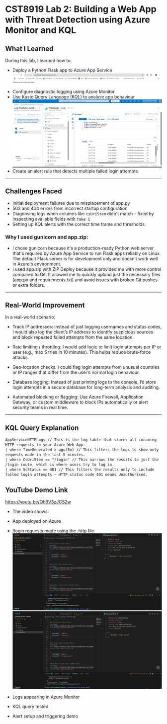 # CST8919 Lab 2: Building a Web App with Threat Detection using Azure Monitor and KQL

## What I Learned

During this lab, I learned how to:
- Deploy a Python Flask app to Azure App Service
  ![app running in browser](https://github.com/Satkirat-kaur/25S_CST8919_Lab_2_SatkiratKaur/blob/main/screenshots/app%20running%20in%20browser.png)
- Configure diagnostic logging using Azure Monitor
- Use Kusto Query Language (KQL) to analyse app behaviour
  ![KQL query](https://github.com/Satkirat-kaur/25S_CST8919_Lab_2_SatkiratKaur/blob/main/screenshots/failed%20attempt%20query.png)
- Create an alert rule that detects multiple failed login attempts

---

## Challenges Faced

- Initial deployment failures due to misplacement of app.py
- 503 and 404 errors from incorrect startup configuration
- Diagnosing logs when columns like `csUriStem` didn't match – fixed by inspecting available fields with `take 1`
- Setting up KQL alerts with the correct time frame and thresholds

### Why I used gunicorn and app.zip:
- I chose gunicorn because it's a production-ready Python web server that's required by Azure App Service to run Flask apps reliably on Linux. The default Flask server is for development only and doesn’t work well in Azure's environment.
- I used app.zip with ZIP Deploy because it provided me with more control compared to Git. It allowed me to quickly upload just the necessary files (app.py and requirements.txt) and avoid issues with broken Git pushes or extra folders.

---

## Real-World Improvement

In a real-world scenario:
- Track IP addresses:
Instead of just logging usernames and status codes, I would also log the client’s IP address to identify suspicious sources and block repeated failed attempts from the same location.

- Rate limiting / throttling:
I would add logic to limit login attempts per IP or user (e.g., max 5 tries in 10 minutes). This helps reduce brute-force attacks.

- Geo-location checks:
I could flag login attempts from unusual countries or IP ranges that differ from the user’s normal login behaviour.

- Database logging:
Instead of just printing logs to the console, I’d store login attempts in a secure database for long-term analysis and auditing.

- Automated blocking or flagging:
Use Azure Firewall, Application Gateway, or custom middleware to block IPs automatically or alert security teams in real time.

---

## KQL Query Explanation

```kql
AppServiceHTTPLogs // This is the log table that stores all incoming HTTP requests to your Azure Web App.
| where TimeGenerated > ago(5m) // This filters the logs to show only requests made in the last 5 minutes.
| where CsUriStem == "/login" // This narrows the results to just the /login route, which is where users try to log in.
| where ScStatus == 401 // This filters the results only to include failed login attempts — HTTP status code 401 means Unauthorised.
```

## YouTube Demo Link

https://youtu.be/Qh6V3zJCS2w

- The video shows:
- App deployed on Azure
- /login requests made using the .http file
  ![http login response successfull](https://github.com/Satkirat-kaur/25S_CST8919_Lab_2_SatkiratKaur/blob/main/screenshots/login%20successful%20response.png)
  ![http login response failed](https://github.com/Satkirat-kaur/25S_CST8919_Lab_2_SatkiratKaur/blob/main/screenshots/login%20failed%20response.png)
  
- Logs appearing in Azure Monitor
- KQL query tested
- Alert setup and triggering demo



